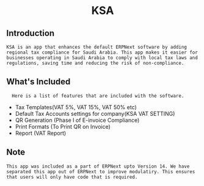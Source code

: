 <div align="center">

<!-- TODO: add link to website once it is ready -->
<h1>KSA</h1>

</div>


## Introduction

    KSA is an app that enhances the default ERPNext software by adding regional tax compliance for Saudi Arabia. This app makes it easier for businesses operating in Saudi Arabia to comply with local tax laws and regulations, saving time and reducing the risk of non-compliance.
    
    
## What's Included
      Here is a list of features that are included with the software.
- Tax Templates(VAT 5%, VAT 15%, VAT 50% etc)
- Default Tax Accounts settings for company(KSA VAT SETTING)
- QR Generation (Phase I of E-invoice Compliance)
- Print Formats (To Print QR on Invoice)
- Report (VAT Report)

## Note 
    This app was included as a part of ERPNext upto Version 14. We have separated this app out of ERPNext to improve modulatiry. This ensures that users will only have code that is required. 
